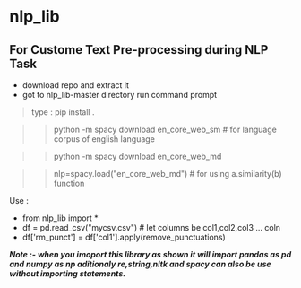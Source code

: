 # nlp_lib
## For Custome Text Pre-processing during NLP Task

- download repo and extract it 
- got to nlp_lib-master directory run command prompt
> type : pip install .

 >> python -m spacy download en_core_web_sm # for language corpus of english language

 >> python -m spacy download en_core_web_md

 >> nlp=spacy.load("en_core_web_md") # for using a.similarity(b) function

Use :

* from nlp_lib import *
* df = pd.read_csv("mycsv.csv") # let columns be col1,col2,col3 ... coln
* df['rm_punct'] = df['col1'].apply(remove_punctuations) 

___**Note :- when you imoport this library as shown it will import pandas as pd and numpy as np aditionaly re,string,nltk and spacy can also be use without importing statements.**___
